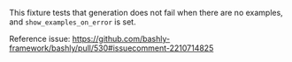 This fixture tests that generation does not fail when there are no examples,
and `show_examples_on_error` is set.

Reference issue: https://github.com/bashly-framework/bashly/pull/530#issuecomment-2210714825
